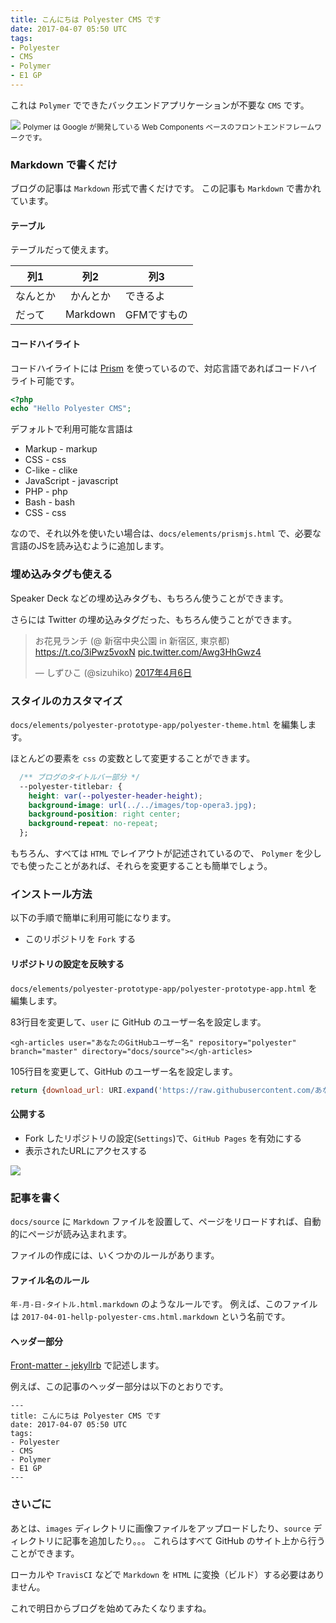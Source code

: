 ```yaml
---
title: こんにちは Polyester CMS です
date: 2017-04-07 05:50 UTC
tags:
- Polyester
- CMS
- Polymer
- E1 GP
---
```


これは `Polymer` でできたバックエンドアプリケーションが不要な `CMS` です。

![](images/polymer-logo.png)
<small>Polymer は Google が開発している Web Components ベースのフロントエンドフレームワークです。</small>

### Markdown で書くだけ

ブログの記事は `Markdown` 形式で書くだけです。
この記事も `Markdown` で書かれています。

#### テーブル

テーブルだって使えます。

| 列1        | 列2          | 列3                 |
| ---------- |:------------:| ------------------- |
| なんとか   | かんとか     | できるよ            |
| だって     | Markdown     | GFMですもの         |

#### コードハイライト

コードハイライトには [Prism](http://prismjs.com/) を使っているので、対応言語であればコードハイライト可能です。

```php
<?php
echo "Hello Polyester CMS";
```

デフォルトで利用可能な言語は

* Markup - markup
* CSS - css
* C-like - clike
* JavaScript - javascript
* PHP - php
* Bash - bash
* CSS - css

なので、それ以外を使いたい場合は、`docs/elements/prismjs.html` で、必要な言語のJSを読み込むように追加します。

### 埋め込みタグも使える

Speaker Deck などの埋め込みタグも、もちろん使うことができます。

<script async class="speakerdeck-embed" data-id="e504d71ff11648838f2fc27571719b8d" data-ratio="1.33333333333333" src="//speakerdeck.com/assets/embed.js"></script>

さらには Twitter の埋め込みタグだった、もちろん使うことができます。

<blockquote class="twitter-tweet" data-lang="ja"><p lang="ja" dir="ltr">お花見ランチ (@ 新宿中央公園 in 新宿区, 東京都) <a href="https://t.co/3iPwz5voxN">https://t.co/3iPwz5voxN</a> <a href="https://t.co/Awg3HhGwz4">pic.twitter.com/Awg3HhGwz4</a></p>&mdash; しずひこ (@sizuhiko) <a href="https://twitter.com/sizuhiko/status/849841160558456832">2017年4月6日</a></blockquote>
<script async src="//platform.twitter.com/widgets.js" charset="utf-8"></script>

### スタイルのカスタマイズ

`docs/elements/polyester-prototype-app/polyester-theme.html` を編集します。

ほとんどの要素を `css` の変数として変更することができます。

```css
  /** ブログのタイトルバー部分 */
  --polyester-titlebar: {
    height: var(--polyester-header-height);
    background-image: url(../../images/top-opera3.jpg);
    background-position: right center;
    background-repeat: no-repeat;
  };
```

もちろん、すべては `HTML` でレイアウトが記述されているので、 `Polymer` を少しでも使ったことがあれば、それらを変更することも簡単でしょう。

### インストール方法

以下の手順で簡単に利用可能になります。

* このリポジトリを `Fork` する

#### リポジトリの設定を反映する

`docs/elements/polyester-prototype-app/polyester-prototype-app.html` を編集します。

83行目を変更して、`user` に GitHub のユーザー名を設定します。

```markup
<gh-articles user="あなたのGitHubユーザー名" repository="polyester" branch="master" directory="docs/source"></gh-articles>
```

105行目を変更して、GitHub のユーザー名を設定します。

```javascript
return {download_url: URI.expand('https://raw.githubusercontent.com/あなたのGitHubユーザー名/polyester/master/docs/source/{year}-{month}-{day}-{slug}.html.markdown', this.query)};
```

#### 公開する

* Fork したリポジトリの設定(`Settings`)で、`GitHub Pages` を有効にする
* 表示されたURLにアクセスする

![](images/gh-page-setting.png)

### 記事を書く

`docs/source` に `Markdown` ファイルを設置して、ページをリロードすれば、自動的にページが読み込まれます。

ファイルの作成には、いくつかのルールがあります。

#### ファイル名のルール

`年-月-日-タイトル.html.markdown` のようなルールです。
例えば、このファイルは `2017-04-01-hellp-polyester-cms.html.markdown` という名前です。

#### ヘッダー部分

[Front-matter - jekyllrb](http://jekyllrb.com/docs/frontmatter/) で記述します。

例えば、この記事のヘッダー部分は以下のとおりです。

```
---
title: こんにちは Polyester CMS です
date: 2017-04-07 05:50 UTC
tags:
- Polyester
- CMS
- Polymer
- E1 GP
---
```

### さいごに

あとは、`images` ディレクトリに画像ファイルをアップロードしたり、`source` ディレクトリに記事を追加したり。。。
これらはすべて GitHub のサイト上から行うことができます。

ローカルや `TravisCI` などで `Markdown` を `HTML` に変換（ビルド）する必要はありません。

これで明日からブログを始めてみたくなりますね。
